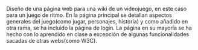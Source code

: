 Diseño de una página web para una wiki de un videojuego, en este caso para un juego de ritmo.
En la página principal se detallan aspectos generales del juego(como jugar, personajes, historia) y como añadido en otra rama, se ha incluido la página de login.
La página en su mayoría se ha hecho con lo aprendido en clase a excepción de algunas funcionalidades sacadas de otras webs(como W3C).
